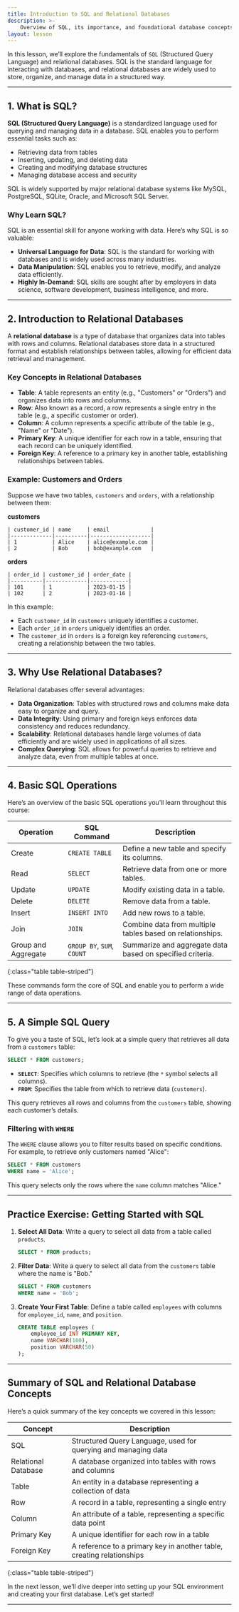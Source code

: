 ```yaml
---
title: Introduction to SQL and Relational Databases
description: >-
    Overview of SQL, its importance, and foundational database concepts
layout: lesson
---
```


In this lesson, we’ll explore the fundamentals of `SQL` (Structured Query Language) and relational databases. SQL is the standard language for interacting with databases, and relational databases are widely used to store, organize, and manage data in a structured way.

---

## 1. What is SQL?

**SQL (Structured Query Language)** is a standardized language used for querying and managing data in a database. SQL enables you to perform essential tasks such as:

- Retrieving data from tables
- Inserting, updating, and deleting data
- Creating and modifying database structures
- Managing database access and security

SQL is widely supported by major relational database systems like MySQL, PostgreSQL, SQLite, Oracle, and Microsoft SQL Server.

### Why Learn SQL?

SQL is an essential skill for anyone working with data. Here’s why SQL is so valuable:

- **Universal Language for Data**: SQL is the standard for working with databases and is widely used across many industries.
- **Data Manipulation**: SQL enables you to retrieve, modify, and analyze data efficiently.
- **Highly In-Demand**: SQL skills are sought after by employers in data science, software development, business intelligence, and more.

---

## 2. Introduction to Relational Databases

A **relational database** is a type of database that organizes data into tables with rows and columns. Relational databases store data in a structured format and establish relationships between tables, allowing for efficient data retrieval and management.

### Key Concepts in Relational Databases

- **Table**: A table represents an entity (e.g., "Customers" or "Orders") and organizes data into rows and columns.
- **Row**: Also known as a record, a row represents a single entry in the table (e.g., a specific customer or order).
- **Column**: A column represents a specific attribute of the table (e.g., "Name" or "Date").
- **Primary Key**: A unique identifier for each row in a table, ensuring that each record can be uniquely identified.
- **Foreign Key**: A reference to a primary key in another table, establishing relationships between tables.

### Example: Customers and Orders

Suppose we have two tables, `customers` and `orders`, with a relationship between them:

**customers**

```plaintext
| customer_id | name     | email             |
|-------------|----------|-------------------|
| 1           | Alice    | alice@example.com |
| 2           | Bob      | bob@example.com   |
```

**orders**

```plaintext
| order_id | customer_id | order_date |
|----------|-------------|------------|
| 101      | 1           | 2023-01-15 |
| 102      | 2           | 2023-01-16 |
```

In this example:

- Each `customer_id` in `customers` uniquely identifies a customer.
- Each `order_id` in `orders` uniquely identifies an order.
- The `customer_id` in `orders` is a foreign key referencing `customers`, creating a relationship between the two tables.

---

## 3. Why Use Relational Databases?

Relational databases offer several advantages:

- **Data Organization**: Tables with structured rows and columns make data easy to organize and query.
- **Data Integrity**: Using primary and foreign keys enforces data consistency and reduces redundancy.
- **Scalability**: Relational databases handle large volumes of data efficiently and are widely used in applications of all sizes.
- **Complex Querying**: SQL allows for powerful queries to retrieve and analyze data, even from multiple tables at once.

---

## 4. Basic SQL Operations

Here’s an overview of the basic SQL operations you’ll learn throughout this course:

Operation      | SQL Command       | Description
---------------|-------------------|-----------------------------------------------
Create         | `CREATE TABLE`    | Define a new table and specify its columns.
Read           | `SELECT`          | Retrieve data from one or more tables.
Update         | `UPDATE`          | Modify existing data in a table.
Delete         | `DELETE`          | Remove data from a table.
Insert         | `INSERT INTO`     | Add new rows to a table.
Join           | `JOIN`            | Combine data from multiple tables based on relationships.
Group and Aggregate | `GROUP BY`, `SUM`, `COUNT` | Summarize and aggregate data based on specified criteria.
{:class="table table-striped"}

These commands form the core of SQL and enable you to perform a wide range of data operations.

---

## 5. A Simple SQL Query

To give you a taste of SQL, let’s look at a simple query that retrieves all data from a `customers` table:

```sql
SELECT * FROM customers;
```

- **`SELECT`**: Specifies which columns to retrieve (the `*` symbol selects all columns).
- **`FROM`**: Specifies the table from which to retrieve data (`customers`).

This query retrieves all rows and columns from the `customers` table, showing each customer’s details.

### Filtering with `WHERE`

The `WHERE` clause allows you to filter results based on specific conditions. For example, to retrieve only customers named "Alice":

```sql
SELECT * FROM customers
WHERE name = 'Alice';
```

This query selects only the rows where the `name` column matches "Alice."

---

## Practice Exercise: Getting Started with SQL

1. **Select All Data**: Write a query to select all data from a table called `products`.

    ```sql
    SELECT * FROM products;
    ```

2. **Filter Data**: Write a query to select all data from the `customers` table where the name is "Bob."

    ```sql
    SELECT * FROM customers
    WHERE name = 'Bob';
    ```

3. **Create Your First Table**: Define a table called `employees` with columns for `employee_id`, `name`, and `position`.

    ```sql
    CREATE TABLE employees (
        employee_id INT PRIMARY KEY,
        name VARCHAR(100),
        position VARCHAR(50)
    );
    ```

---

## Summary of SQL and Relational Database Concepts

Here’s a quick summary of the key concepts we covered in this lesson:

Concept           | Description
------------------|-----------------------------------------------------------
SQL               | Structured Query Language, used for querying and managing data
Relational Database | A database organized into tables with rows and columns
Table             | An entity in a database representing a collection of data
Row               | A record in a table, representing a single entry
Column            | An attribute of a table, representing a specific data point
Primary Key       | A unique identifier for each row in a table
Foreign Key       | A reference to a primary key in another table, creating relationships
{:class="table table-striped"}

In the next lesson, we’ll dive deeper into setting up your SQL environment and creating your first database. Let’s get started!

---

